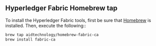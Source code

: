 ## Hyperledger Fabric Homebrew tap

To install the Hyperledger Fabric tools, first be sure that [Homebrew](https://brew.sh/) is installed. Then, execute the following::

```bash
brew tap aidtechnology/homebrew-fabric-ca
brew install fabric-ca
```

